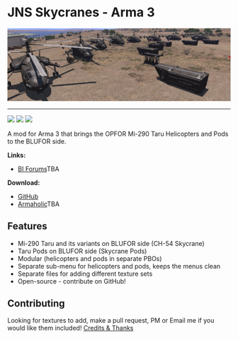 JNS Skycranes - Arma 3
================
<p align="center">
  <img src="https://raw.githubusercontent.com/jonpas/A3_JNS_Skycranes/master/.dev/images/jns_skycranes.jpg" />
</p>

---

[![](https://img.shields.io/badge/Version-1.0.0-blue.svg?style=flat-square)](https://github.com/jonpas/A3_JNS_Skycranes/releases) [![](https://img.shields.io/badge/License-APL--SA-red.svg?style=flat-square)](https://github.com/jonpas/A3_JNS_Skycranes/blob/master/LICENSE.md) [![](https://img.shields.io/github/issues/jonpas/A3_JNS_Skycranes.svg?style=flat-square)](https://github.com/jonpas/A3_JNS_Skycranes/issues)

A mod for Arma 3 that brings the OPFOR Mi-290 Taru Helicopters and Pods to the BLUFOR side.

**Links:**
*   [BI Forums]()TBA

**Download:**
*   [GitHub](https://github.com/jonpas/A3_JNS_Skycranes/releases)
*   [Armaholic]()TBA

## Features

*   Mi-290 Taru and its variants on BLUFOR side (CH-54 Skycrane)
*   Taru Pods on BLUFOR side (Skycrane Pods)
*   Modular (helicopters and pods in separate PBOs)
*   Separate sub-menu for helicopters and pods, keeps the menus clean
*   Separate files for adding different texture sets
*   Open-source - contribute on GitHub!

## Contributing

Looking for textures to add, make a pull request, PM or Email me if you would like them included!
[Credits & Thanks](https://github.com/jonpas/A3_JNS_Skycranes/blob/master/AUTHORS.md)